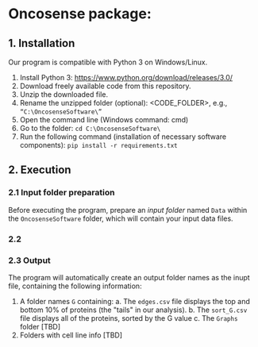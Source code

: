 # Oncosense package:

## 1. Installation ##
Our program is compatible with Python 3 on Windows/Linux.
1. Install Python 3: https://www.python.org/download/releases/3.0/ 
2. Download freely available code from this repository.
3. Unzip the downloaded file. 
4. Rename the unzipped folder (optional): <CODE_FOLDER>, e.g., `“C:\OncosenseSoftware\”`
5. Open the command line (Windows command: cmd) 
6. Go to the folder: `cd C:\OncosenseSoftware\`
7. Run the following command (installation of necessary software components):
`pip install -r requirements.txt`

## 2. Execution ##
### 2.1 Input folder preparation
Before executing the program, prepare an _input folder_ named `Data` within the `OncosenseSoftware` folder, which will contain 
your input data files.

### 2.2

### 2.3 Output
The program will automatically create an output folder names as the inupt file, containing the following information:
1. A folder names `G` containing:
   a. The `edges.csv` file displays the top and bottom 10% of proteins (the "tails" in our analysis).
   b. The `sort_G.csv` file displays all of the proteins, sorted by the G value
   c. The `Graphs` folder [TBD]
3. Folders with cell line info [TBD]
